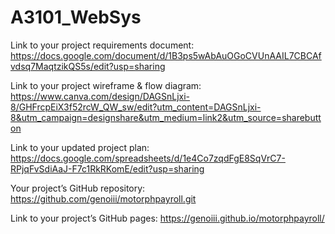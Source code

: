 # A3101_WebSys
Link to your project requirements document: https://docs.google.com/document/d/1B3ps5wAbAuOGoCVUnAAIL7CBCAfvdsq7MaqtzikQS5s/edit?usp=sharing

Link to your project wireframe & flow diagram: https://www.canva.com/design/DAGSnLjxi-8/GHFrcpEiX3f52rcW_QW_sw/edit?utm_content=DAGSnLjxi-8&utm_campaign=designshare&utm_medium=link2&utm_source=sharebutton

Link to your updated project plan: https://docs.google.com/spreadsheets/d/1e4Co7zqdFgE8SqVrC7-RPjqFvSdiAaJ-F7c1RkRKomE/edit?usp=sharing

Your project’s GitHub repository: https://github.com/genoiii/motorphpayroll.git

Link to your project’s GitHub pages: https://genoiii.github.io/motorphpayroll/